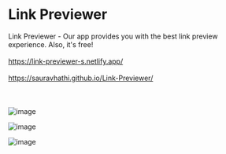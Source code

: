 # Link Previewer
 Link Previewer - Our app provides you with the best link preview experience. Also, it's free!
 <br> <br>
 https://link-previewer-s.netlify.app/
 <br> <br>
 https://sauravhathi.github.io/Link-Previewer/
 <br> <br> <br> <br>
![image](https://user-images.githubusercontent.com/61316762/189544234-530c1054-0b13-4c0e-b388-5e2010e287bb.png)

![image](https://user-images.githubusercontent.com/61316762/189544244-775ee946-da6d-4f0c-8db6-253bef5244fd.png)

![image](https://user-images.githubusercontent.com/61316762/189544251-b45ff280-b54b-4dee-8dd2-6a3962c38300.png)
